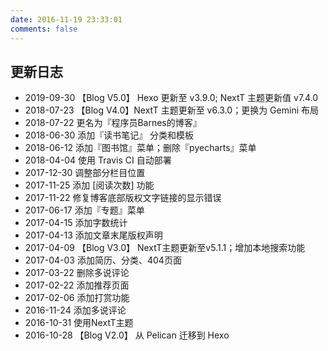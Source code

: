 ```yaml
---
date: 2016-11-19 23:33:01
comments: false
---
```


## 更新日志

- 2019-09-30 【Blog V5.0】 Hexo 更新至 v3.9.0; NextT 主题更新值 v7.4.0
- 2018-07-23 【Blog V4.0】NextT 主题更新至 v6.3.0；更换为 Gemini 布局
- 2018-07-22 更名为『程序员Barnes的博客』
- 2018-06-30 添加『读书笔记』 分类和模板
- 2018-06-12 添加『图书馆』菜单；删除『pyecharts』菜单
- 2018-04-04 使用 Travis CI 自动部署
- 2017-12-30 调整部分栏目位置
- 2017-11-25 添加 [阅读次数] 功能
- 2017-11-22 修复博客底部版权文字链接的显示错误
- 2017-06-17 添加『专题』菜单
- 2017-04-15 添加字数统计
- 2017-04-13 添加文章末尾版权声明
- 2017-04-09 【Blog V3.0】 NextT主题更新至v5.1.1；增加本地搜索功能
- 2017-04-03 添加简历、分类、404页面
- 2017-03-22 删除多说评论
- 2017-02-22 添加推荐页面
- 2017-02-06 添加打赏功能
- 2016-11-24 添加多说评论
- 2016-10-31 使用NextT主题
- 2016-10-28 【Blog V2.0】 从 Pelican 迁移到 Hexo
